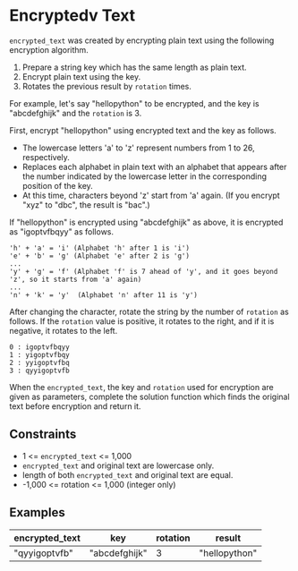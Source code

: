 # Encryptedv Text

`encrypted_text` was created by encrypting plain text using the following encryption algorithm.

1. Prepare a string key which has the same length as plain text.
2. Encrypt plain text using the key.
3. Rotates the previous result by `rotation` times.

For example, let's say "hellopython" to be encrypted, and the key is "abcdefghijk" and the `rotation` is 3.

First, encrypt "hellopython" using encrypted text and the key as follows.

- The lowercase letters 'a' to 'z' represent numbers from 1 to 26, respectively.
- Replaces each alphabet in plain text with an alphabet that appears after the number indicated by the lowercase letter in the corresponding position of the key.
- At this time, characters beyond 'z' start from 'a' again. (If you encrypt "xyz" to "dbc", the result is "bac".)

If "hellopython" is encrypted using "abcdefghijk" as above, it is encrypted as "igoptvfbqyy" as follows.

```
'h' + 'a' = 'i' (Alphabet 'h' after 1 is 'i')
'e' + 'b' = 'g' (Alphabet 'e' after 2 is 'g')
...
'y' + 'g' = 'f' (Alphabet 'f' is 7 ahead of 'y', and it goes beyond 'z', so it starts from 'a' again)
...
'n' + 'k' = 'y'  (Alphabet 'n' after 11 is 'y')

```

After changing the character, rotate the string by the number of `rotation` as follows. If the `rotation` value is positive, it rotates to the right, and if it is negative, it rotates to the left.

```
0 : igoptvfbqyy
1 : yigoptvfbqy
2 : yyigoptvfbq
3 : qyyigoptvfb
```

When the `encrypted_text`, the key and `rotation` used for encryption are given as parameters, complete the solution function which finds the original text before encryption and return it.

## Constraints

- 1 <= `encrypted_text` <= 1,000
- `encrypted_text` and original text are lowercase only.
- length of both `encrypted_text` and original text are equal.
- -1,000 <= rotation <= 1,000 (integer only)

## Examples

| encrypted_text | key           | rotation | result        |
| -------------- | ------------- | -------- | ------------- |
| "qyyigoptvfb"  | "abcdefghijk" | 3        | "hellopython" |
